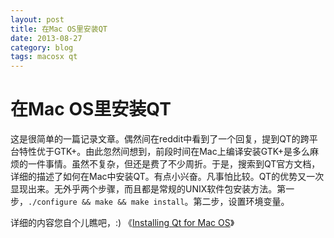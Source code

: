 ```yaml
---
layout: post
title: 在Mac OS里安装QT
date: 2013-08-27
category: blog
tags: macosx qt
---
```


# 在Mac OS里安装QT

这是很简单的一篇记录文章。偶然间在reddit中看到了一个回复，提到QT的跨平台特性优于GTK+。由此忽然间想到，前段时间在Mac上编译安装GTK+是多么麻烦的一件事情。虽然不复杂，但还是费了不少周折。于是，搜索到QT官方文档，详细的描述了如何在Mac中安装QT。有点小兴奋。凡事怕比较。QT的优势又一次显现出来。无外乎两个步骤，而且都是常规的UNIX软件包安装方法。第一步，`./configure && make && make install`。第二步，设置环境变量。

详细的内容您自个儿瞧吧，:) 《[Installing Qt for Mac OS](http://qt-project.org/doc/qt-4.8/install-mac.html)》